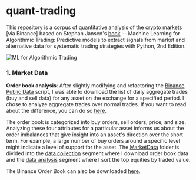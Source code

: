 # quant-trading
This repository is a corpus of quantitative analysis of the crypto markets [via Binance] based on Stephan Jansen's [book](https://www.amazon.com/Machine-Learning-Algorithmic-Trading-alternative/dp/1839217715) -- Machine Learning for Algorithmic Trading: Predictive models to extract signals from market and alternative data for systematic trading strategies with Python, 2nd Edition.

![ML for Algorithmic Trading](https://camo.githubusercontent.com/96a637dcc2abfbec4725cbe0a78233934c8659969ad9c9b9b5d7f0d05059937d/68747470733a2f2f6d6c34742e73332e616d617a6f6e6177732e636f6d2f6173736574732f636f7665725f746f635f67682e706e67)

### 1. Market Data
**Order book analysis**: After slightly modifying and refactoring the [Binance Public Data](https://github.com/binance/binance-public-data/) script, I was able to download the list of daily aggregate trades (buy and sell data) for any asset on the exchange for a specified period. I chose to analyze aggregate trades over normal trades. If you want to read about the difference, you can do so [here](https://www.reddit.com/r/BinanceExchange/comments/8sangq/api_what_is_the_difference_between_aggtrades_and/e102l7x/).

The order book is categorized into buy orders, sell orders, price, and size. Analyzing these four attributes for a particular asset informs us about the order imbalances that give insight into an asset's direction over the short term. For example, a large number of buy orders around a specific level might indicate a level of support for the asset. The [MarketData](MarketData/) folder is divided into the [data collection](MarketData/data_collection/) segment where I download order book data and the [data analysis](MarketData/data_analysis/) segment where I sort the top equities by traded value.

The Binance Order Book can also be downloaded [here](https://data.binance.vision/).

